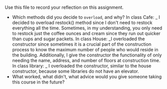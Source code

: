 Use this file to record your reflection on this assignment.

- Which methods did you decide to `overload`, and why?
In class Cafe:
_ I decided to overload restock() method since I don't need to restock everything all the time. Sometimes, in my understanding, you only need to restock just the coffee ounces and cream since they run out quicker than cups and sugar packets.
In class House:
_I overloaded the constructor since sometimes it is a crucial part of the construction process to know the maximum number of people who would reside in the building. Additionally, I give the constructor the functionality of only needing the name, address, and number of floors at construction time. 
In class library: 
_ I overloaded the constructor, similar to the house constructor, because some libraries do not have an elevator. 
- What worked, what didn't, what advice would you give someone taking this course in the future?
